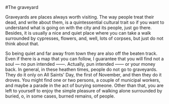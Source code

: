 #The graveyard

Graveyards are places always worth visiting. The way people treat
their dead, and write about them, is a quintessential cultural trait so if you want to
understand what is going on with the city and its people, just go
there. Besides, it is usually a nice and quiet place where you can
take a walk surrounded by cypresses, flowers, and, well, lots of
corpses, but just do not think about that.

So being quiet and far away from town they are also off the beaten
track. Even if there is a map that you can follow, I guarantee that
you will find not a soul — no pun intended ——. Actually, pun intended
—— or your money back. In general, in these heathen times, people do
not go to graveyards. They do it only on All Saints' Day, the first of
November, and then they do it droves. You might find one or two
persons, a couple of municipal workers, and maybe a parade in the act
of burying someone. Other than that, you are left to yourself to enjoy
the simple pleasure of walking alone surrounded by buried, o,
in some cases, burned remains, of people. 
